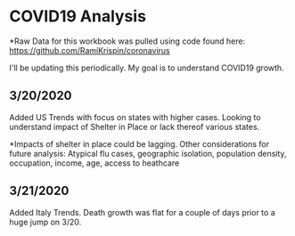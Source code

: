# COVID19 Analysis
*Raw Data for this workbook was pulled using code found here: https://github.com/RamiKrispin/coronavirus

I'll be updating this periodically. My goal is to understand COVID19 growth.

## 3/20/2020

Added US Trends with focus on states with higher cases. Looking to understand impact of Shelter in Place or lack thereof various states.

*Impacts of shelter in place could be lagging. Other considerations for future analysis: Atypical flu cases, geographic isolation, population density, occupation, income, age, access to heathcare

## 3/21/2020

Added Italy Trends. Death growth was flat for a couple of days prior to a huge jump on 3/20. 
